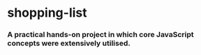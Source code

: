 # shopping-list
### A practical hands-on project in which core JavaScript concepts were extensively utilised.
